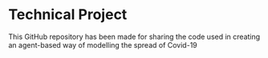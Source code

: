 # Technical Project

This GitHub repository has been made for sharing the code used in creating an agent-based way of modelling the spread of Covid-19
